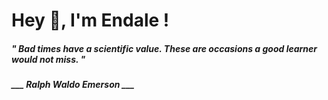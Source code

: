 <h1 title="head"> Hey 👋, I'm Endale !</h1>

**<h5><i>" Bad times have a scientific value. These are occasions a good learner would not miss. "</i></h5>**

*<b>___ Ralph Waldo Emerson ___</b>*
